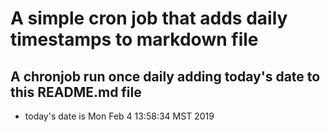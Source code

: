A simple cron job that adds daily timestamps to markdown file
============================================================
## A chronjob run once daily adding today's date to this README.md file
* today's date is Mon Feb  4 13:58:34 MST 2019
